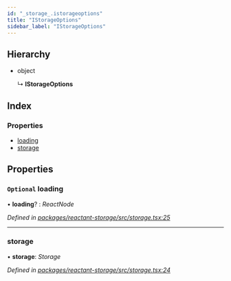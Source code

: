 ```yaml
---
id: "_storage_.istorageoptions"
title: "IStorageOptions"
sidebar_label: "IStorageOptions"
---
```


## Hierarchy

* object

  ↳ **IStorageOptions**

## Index

### Properties

* [loading](_storage_.istorageoptions.md#optional-loading)
* [storage](_storage_.istorageoptions.md#storage)

## Properties

### `Optional` loading

• **loading**? : *ReactNode*

*Defined in [packages/reactant-storage/src/storage.tsx:25](https://github.com/unadlib/reactant/blob/b562240/packages/reactant-storage/src/storage.tsx#L25)*

___

###  storage

• **storage**: *Storage*

*Defined in [packages/reactant-storage/src/storage.tsx:24](https://github.com/unadlib/reactant/blob/b562240/packages/reactant-storage/src/storage.tsx#L24)*
